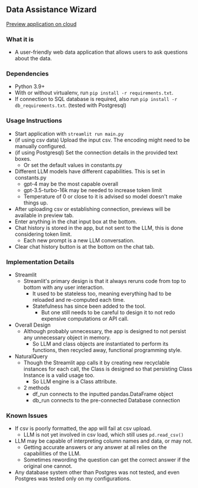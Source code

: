 ## Data Assistance Wizard

[Preview application on cloud](https://pxp-data-chat.streamlit.app/)

### What it is
 - A user-friendly web data application that allows users to ask questions about the data.

### Dependencies
 - Python 3.9+
 - With or without virtualenv, run ```pip install -r requirements.txt```.
 - If connection to SQL database is required, also run ```pip install -r db_requirements.txt```. (tested with Postgresql)

### Usage Instructions
 - Start application with ```streamlit run main.py```
 - (if using csv data) Upload the input csv. The encoding might need to be manually configured.
 - (if using Postgresql) Set the connection details in the provided text boxes.
   - Or set the default values in constants.py
 - Different LLM models have different capabilities. This is set in constants.py
   - gpt-4 may be the most capable overall
   - gpt-3.5-turbo-16k may be needed to increase token limit
   - Temperature of 0 or close to it is advised so model doesn't make things up.
 - After uploading csv or establishing connection, previews will be available in preview tab.
 - Enter anything in the chat input box at the bottom.
 - Chat history is stored in the app, but not sent to the LLM, this is done considering token limit.
   - Each new prompt is a new LLM conversation.
 - Clear chat history button is at the bottom on the chat tab.


### Implementation Details
 - Streamlit
   - Streamlit's primary design is that it always reruns code from top to bottom with any user interaction.
     - It used to be stateless too, meaning everything had to be reloaded and re-computed each time.
     - Statefulness has since been added to the tool.
       - But one still needs to be careful to design it to not redo expensive computations or API call.
 - Overall Design
   - Although probably unnecessary, the app is designed to not persist any unnecessary object in memory.
     - So LLM and class objects are instantiated to perform its functions, then recycled away, functional programming style.
 - NaturalQuery
   - Though the Streamlit app calls it by creating new recyclable instances for each call, the Class is designed so that persisting Class Instance is a valid usage too.
     - So LLM engine is a Class attribute.
   - 2 methods
     - df_run connects to the inputted pandas.DataFrame object
     - db_run connects to the pre-connected Database connection

### Known Issues
 - If csv is poorly formatted, the app will fail at csv upload.
   - LLM is not yet involved in csv load, which still uses ```pd.read_csv()```
 - LLM may be capable of interpreting column names and data, or may not.
   - Getting accurate answers or any answer at all relies on the capabilities of the LLM.
   - Sometimes rewording the question can get the correct answer if the original one cannot.
 - Any database system other than Postgres was not tested, and even Postgres was tested only on my configurations.